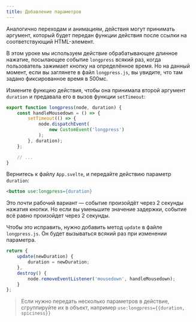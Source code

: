 ```yaml
---
title: Добавление параметров
---
```


Аналогично переходам и анимациям, действия могут принимать аргумент, который будет передан функции действия после ссылки на соответствующий HTML-элемент.

В этом уроке мы используем действие обрабатывающее длинное нажатие, посылающее событие `longpress` всякий раз, когда пользователь зажимает кнопку на определённое время. Но на данный момент, если вы заглянете в файл `longpress.js`, вы увидите, что там задано фиксированное время в 500мс.

Измените функцию действия, чтобы она принимала второй аргумент `duration` и предавала его в вызов функции `setTimeout`:

```js
export function longpress(node, duration) {
	const handleMousedown = () => {
		setTimeout(() => {
			node.dispatchEvent(
				new CustomEvent('longpress')
			);
		}, duration);
	};

	// ...
}
```

Вернитесь к файлу `App.svelte`, и передайте действию параметр `duration`:

```html
<button use:longpress={duration}
```

Это *почти* рабочий вариант — событие произойдёт через 2 секунды нажатия кнопки. Но если вы уменьшите значение задержки, событие всё равно произойдет через 2 секунды.

Чтобы это исправить, нужно добавить метод `update` в файле `longpress.js`. Он будет вызываться всякий раз при изменении параметра.


```js
return {
	update(newDuration) {
		duration = newDuration;
	},
	destroy() {
		node.removeEventListener('mousedown', handleMousedown);
	}
};
```

> Если нужно передать несколько параметров в действие, сгруппируйте их в объект, например `use:longpress={{duration, spiciness}}`